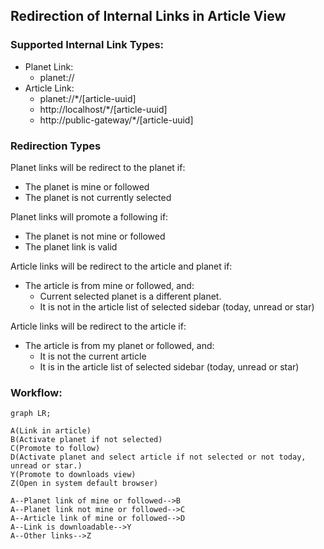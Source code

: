 ## Redirection of Internal Links in Article View

### Supported Internal Link Types:
- Planet Link:
  - planet://
- Article Link:
  - planet://*/[article-uuid]
  - http://localhost/*/[article-uuid]
  - http://public-gateway/*/[article-uuid]

### Redirection Types

Planet links will be redirect to the planet if:
  - The planet is mine or followed
  - The planet is not currently selected

Planet links will promote a following if:
- The planet is not mine or followed
- The planet link is valid

Article links will be redirect to the article and planet if:
- The article is from mine or followed, and:
  - Current selected planet is a different planet.
  - It is not in the article list of selected sidebar (today, unread or star)

Article links will be redirect to the article if:
- The article is from my planet or followed, and:
  - It is not the current article
  - It is in the article list of selected sidebar (today, unread or star)


### Workflow:

```mermaid
graph LR;

A(Link in article)
B(Activate planet if not selected)
C(Promote to follow)
D(Activate planet and select article if not selected or not today, unread or star.)
Y(Promote to downloads view)
Z(Open in system default browser)

A--Planet link of mine or followed-->B
A--Planet link not mine or followed-->C
A--Article link of mine or followed-->D
A--Link is downloadable-->Y
A--Other links-->Z

```